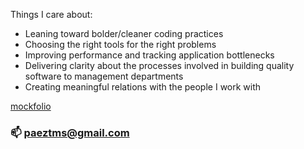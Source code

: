 
Things I care about:
- Leaning toward bolder/cleaner coding practices
- Choosing the right tools for the right problems
- Improving performance and tracking application bottlenecks
- Delivering clarity about the processes involved in building quality software to management departments 
- Creating meaningful relations with the people I work with

 [mockfolio](https://devtsp-portfolio-client.vercel.app/)

### 📫  paeztms@gmail.com
